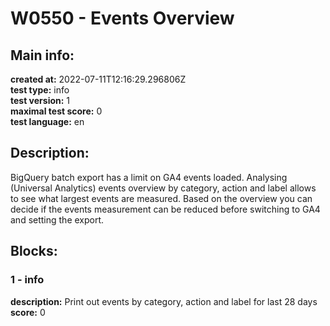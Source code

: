 # W0550 - Events Overview  
## Main info:  
**created at:** 2022-07-11T12:16:29.296806Z  
**test type:** info  
**test version:** 1  
**maximal test score:** 0  
**test language:** en  
## Description:  
BigQuery batch export has a limit on GA4 events loaded. Analysing (Universal Analytics) events overview by category, action and label allows to see what largest events are measured. Based on the overview you can decide if the events measurement can be reduced before switching to GA4 and setting the export.  
## Blocks:  
### 1 - info
**description:** Print out events by category, action and label for last 28 days  
**score:** 0  
